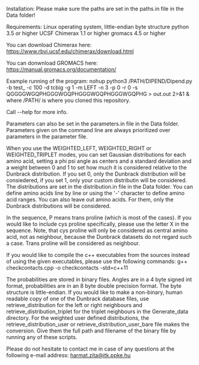 Installation:
Please make sure the paths are set in the paths.in file in the Data folder!

Requirements:
Linux operating system, little-endian byte structure
python 3.5 or higher
UCSF Chimerax 1.1 or higher
gromacs 4.5 or higher

You can download Chimerax here:
https://www.rbvi.ucsf.edu/chimerax/download.html

You can donwnload GROMACS here:
https://manual.gromacs.org/documentation/

Example running of the program:
nohup python3 /PATH/DIPEND/Dipend.py -b test_ -c 100 -d tcbig -g 1 -m LEFT -n 3 -p 0 -r 0 -s QGGGGWGQPHGGGWGQPHGGGWGQPHGGGWGQPHG > out.out 2>&1 &
where /PATH/ is where you cloned this repository.

Call --help for more info.

Parameters can also be set in the parameters.in file in the Data folder. Parameters given on the command line are always prioritized over parameters in the parameter file.

When you use the WEIGHTED_LEFT, WEIGHTED_RIGHT or WEIGHTED_TRIPLET modes, you can set Gaussian  distributions for each amino acid, setting a phi psi angle as centers and a standard deviation and a weight between 0 and 1 to set how much it is considered relative to the Dunbrack distribution. If you set 0, only the Dunbrack distribution will be consiedered, if you set 1, only your custom distributin will be considered. The distributions are set in the distribution.in file in the Data folder. You can define amino acids line by line or using the '-' character to define amino acid ranges. You can also leave out amino acids. For them, only the Dunbrack distributions will be considered.

In the sequence, P means trans proline (which is most of the cases). If you would like to include cys proline specifically, please use the letter X in the sequence. Note, that cys proline will only be considered as central amino acid, not as neighbour, because the Dunbrack datasets do not regard such a case. Trans proline will be considered as neighbour.

If you would like to compile the c++ executables from the sources instead of using the given executables, please use the following commands:
g++ checkcontacts.cpp -o checkcontacts -std=c++11

The probabilities are stored in binary files. Angles are in a 4 byte signed int format, probabilities are in an 8 byte double precision format. The byte structure is little-endian. If you would like to make a non-binary, human readable copy of one of the Dunbrack database files, use retrieve_distribution for the left or right neighbours and retrieve_distribution_triplet for the triplet neighbours in the Generate_data directory. For the weighted user defined distributions, the retrieve_distribution_user or retrieve_distribution_user_bare file makes the conversion. Give them the full path and filename of the binary file by running any of these scripts.

Please do not hesitate to contact me in case of any questions at the following e-mail address:
harmat.zita@itk.ppke.hu

